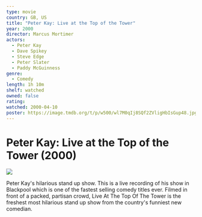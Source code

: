 ```yaml
---
type: movie
country: GB, US
title: "Peter Kay: Live at the Top of the Tower"
year: 2000
director: Marcus Mortimer
actors:
  - Peter Kay
  - Dave Spikey
  - Steve Edge
  - Peter Slater
  - Paddy McGuinness
genre:
  - Comedy
length: 1h 10m
shelf: watched
owned: false
rating:
watched: 2000-04-10
poster: https://image.tmdb.org/t/p/w500/wl7M0qIj8SQf2ZVligHbIsGup48.jpg
---
```


# Peter Kay: Live at the Top of the Tower (2000)

![](https://image.tmdb.org/t/p/w500/wl7M0qIj8SQf2ZVligHbIsGup48.jpg)

Peter Kay's hilarious stand up show. This is a live recording of his show in Blackpool which is one of the fastest selling comedy titles ever. Filmed in front of a packed, partisan crowd, Live At The Top Of The Tower is the freshest most hilarious stand up show from the country's funniest new comedian.